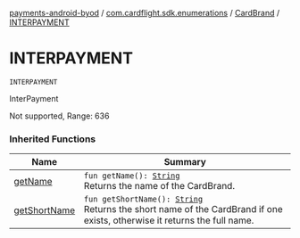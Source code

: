 [payments-android-byod](../../index.md) / [com.cardflight.sdk.enumerations](../index.md) / [CardBrand](index.md) / [INTERPAYMENT](./-i-n-t-e-r-p-a-y-m-e-n-t.md)

# INTERPAYMENT

`INTERPAYMENT`

InterPayment

Not supported, Range: 636

### Inherited Functions

| Name | Summary |
|---|---|
| [getName](get-name.md) | `fun getName(): `[`String`](https://kotlinlang.org/api/latest/jvm/stdlib/kotlin/-string/index.html)<br>Returns the name of the CardBrand. |
| [getShortName](get-short-name.md) | `fun getShortName(): `[`String`](https://kotlinlang.org/api/latest/jvm/stdlib/kotlin/-string/index.html)<br>Returns the short name of the CardBrand if one exists, otherwise it returns the full name. |

